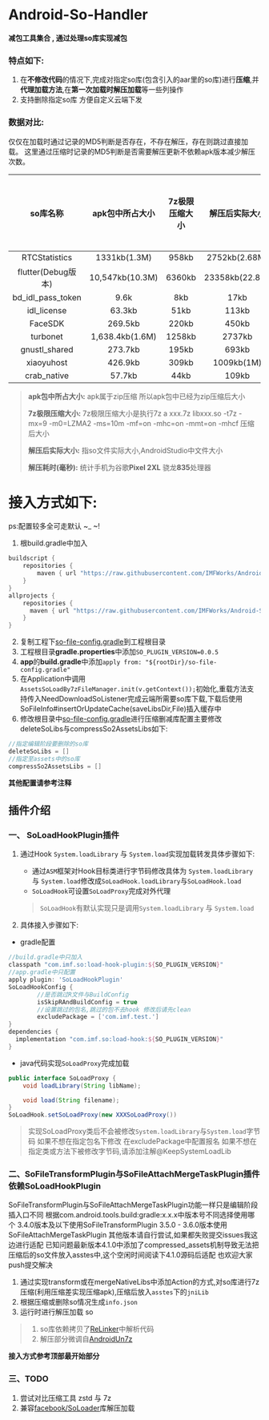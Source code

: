 # Android-So-Handler
**减包工具集合 , 通过处理so库实现减包**

### 特点如下:
1. 在**不修改代码**的情况下,完成对指定so库(包含引入的aar里的so库)进行**压缩**,并**代理加载方法**,在**第一次加载时解压加载**等一些列操作
2. 支持删除指定so库 方便自定义云端下发

### 数据对比:

仅仅在加载时通过记录的MD5判断是否存在，不存在解压，存在则跳过直接加载。
这里通过压缩时记录的MD5判断是否需要解压更新不依赖apk版本减少解压次数。

|      so库名称      | apk包中所占大小 | 7z极限压缩大小 | 解压后实际大小 | 解压耗时(毫秒) |
| :----------------: | :-------------: | :------------: | :------------: | :------------: |
|   RTCStatistics    |  1331kb(1.3M)   |     958kb      | 2752kb(2.68M)  |      109       |
| flutter(Debug版本) | 10,547kb(10.3M) |     6360kb     | 23358kb(22.8M) |      700       |
| bd_idl_pass_token  |      9.6k       |      8kb       |      17kb      |       3        |
|    idl_license     |     63.3kb      |      51kb      |     113kb      |       6        |
|      FaceSDK       |     269.5kb     |     220kb      |     450kb      |       25       |
|      turbonet      | 1,638.4kb(1.6M) |     1258kb     |     2737kb     |      167       |
|   gnustl_shared    |     273.7kb     |     195kb      |     693kb      |       28       |
|     xiaoyuhost     |     426.9kb     |     309kb      |   1009kb(1M)   |       48       |
|    crab_native     |     57.7kb      |      44kb      |     109kb      |       7        |

> **apk包中所占大小:** apk属于zip压缩 所以apk包中已经为zip压缩后大小
>
> **7z极限压缩大小:** 7z极限压缩大小是执行7z a xxx.7z  libxxx.so -t7z -mx=9 -m0=LZMA2 -ms=10m -mf=on -mhc=on -mmt=on -mhcf 压缩后大小
>
> **解压后实际大小:** 指so文件实际大小,AndroidStudio中文件大小
>
> **解压耗时(毫秒):** 统计手机为谷歌**Pixel 2XL** 骁龙**835**处理器

# 接入方式如下:

ps:配置较多全可走默认 ~_ ~!
1. 根build.gradle中加入
```groovy
buildscript {
    repositories {
        maven { url "https://raw.githubusercontent.com/IMFWorks/Android-So-Handler/master/maven" }
    }
}
allprojects {
    repositories {
      maven { url "https://raw.githubusercontent.com/IMFWorks/Android-So-Handler/master/maven" }
    }
}
```
2. 复制工程下[so-file-config.gradle](so-file-config.gradle)到工程根目录
3. 工程根目录**gradle.properties**中添加`SO_PLUGIN_VERSION=0.0.5`
4. **app**的**build.gradle**中添加`apply from: "${rootDir}/so-file-config.gradle"`
5. 在Application中调用`AssetsSoLoadBy7zFileManager.init(v.getContext());`初始化,重载方法支持传入NeedDownloadSoListener完成云端所需要so库下载,下载后使用SoFileInfo#insertOrUpdateCache(saveLibsDir,File)插入缓存中
6. 修改根目录中[so-file-config.gradle](so-file-config.gradle)进行压缩删减库配置主要修改deleteSoLibs与compressSo2AssetsLibs如下:
```groovy
//指定编辑阶段要删除的so库
deleteSoLibs = []
//指定至assets中的so库
compressSo2AssetsLibs = []
```
**其他配置请参考注释**


## 插件介绍

### 一、 SoLoadHookPlugin插件

1. 通过Hook `System.loadLibrary` 与 `System.load`实现加载转发具体步骤如下:

   * 通过`ASM`框架对Hook目标类进行字节码修改具体为 `System.loadLibrary` 与 `System.load`修改成`SoLoadHook.loadLibrary`与`SoLoadHook.load` 
   * `SoLoadHook`可设置`SoLoadProxy`完成对外代理

    > `SoLoadHook`有默认实现只是调用`System.loadLibrary` 与 `System.load`

2. 具体接入步骤如下:

* gradle配置

```groovy
//build.gradle中只加入
classpath "com.imf.so:load-hook-plugin:${SO_PLUGIN_VERSION}" 
//app.gradle中只配置
apply plugin: 'SoLoadHookPlugin'
SoLoadHookConfig {
		//是否跳过R文件与BuildConfig
		isSkipRAndBuildConfig = true
		//设置跳过的包名,跳过的包不去hook 修改后请先clean
		excludePackage = ['com.imf.test.']
}
dependencies {
  implementation "com.imf.so:load-hook:${SO_PLUGIN_VERSION}"
}
```

* java代码实现`SoLoadProxy`完成加载


```java
public interface SoLoadProxy {
    void loadLibrary(String libName);

    void load(String filename);
}
SoLoadHook.setSoLoadProxy(new XXXSoLoadProxy())
```

> 实现SoLoadProxy类后不会被修改`System.loadLibrary`与`System.load`字节码
> 如果不想在指定包名下修改 在excludePackage中配置报名
> 如果不想在指定类或方法下被修改字节码,请添加注解@KeepSystemLoadLib

### 二、SoFileTransformPlugin与SoFileAttachMergeTaskPlugin插件依赖SoLoadHookPlugin
SoFileTransformPlugin与SoFileAttachMergeTaskPlugin功能一样只是编辑阶段插入口不同
根据com.android.tools.build:gradle:x.x.x中版本号不同选择使用哪个
3.4.0版本及以下使用SoFileTransformPlugin
3.5.0 - 3.6.0版本使用SoFileAttachMergeTaskPlugin
其他版本请自行尝试,如果都失败提交issues我这边进行适配
已知问题最新版本4.1.0中添加了compressed_assets机制导致无法把压缩后的so文件放入asstes中,这个空闲时间阅读下4.1.0源码后适配 也欢迎大家push提交解决

1. 通过实现transform或在mergeNativeLibs中添加Action的方式,对so库进行7z压缩(利用压缩差实现压缩apk),压缩后放入`asstes`下的`jniLib`
2. 根据压缩或删除so情况生成`info.json`
3. 运行时进行解压加载 so

> 1. so库依赖拷贝了[ReLinker](https://github.com/KeepSafe/ReLinker)中解析代码
> 2. 解压部分微调自[AndroidUn7z](https://github.com/hzy3774/AndroidUn7zip)

**接入方式参考顶部最开始部分**

### 三、TODO
1. 尝试对比压缩工具 zstd 与 7z
2. 兼容[facebook/SoLoader](https://github.com/facebook/SoLoader)库解压加载

